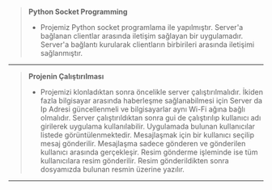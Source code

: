>**Python Socket Programming**
>* Projemiz Python socket programlama ile yapılmıştır. Server'a bağlanan clientlar arasında iletişim sağlayan bir uygulamadır. Server'a bağlantı kurularak clientların birbirileri arasında iletişimi sağlanmıştır.

___
>**Projenin Çalıştırılması**
>* Projemizi klonladıktan sonra öncelikle server çalıştırılmalıdır. İkiden fazla bilgisayar arasında haberleşme sağlanabilmesi için Server da Ip Adresi güncellenmeli ve bilgisayarlar aynı Wi-Fi ağına bağlı olmalıdır. Server çalıştırıldıktan sonra gui de çalıştırılıp kullanıcı adı girilerek uygulama kullanılabilir. Uygulamada bulunan kullanıcılar listede görüntülenmektedir. Mesajlaşmak için bir kullanıcı seçilip mesaj gönderilir. Mesajlaşma sadece gönderen ve gönderilen kullanıcı arasında gerçekleşir. Resim gönderme işleminde ise tüm kullanıcılara resim gönderilir. Resim gönderildikten sonra dosyamızda bulunan resmin üzerine yazılır.

___
